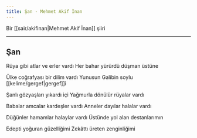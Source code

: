 ```yaml
---
title: Şan - Mehmet Akif İnan
---
```


Bir [[sair/akifinan|Mehmet Akif İnan]] şiiri

---

## Şan
Rüya gibi atlar ve erler vardı
Her bahar yürürdü düşman üstüne

Ülke coğrafyası bir dilim vardı
Yunusun Galibin soylu [[kelime/gergef|gergef]]i

Şanlı gözyaşları yıkardı içi
Yağmurla dönülür rüyalar vardı

Babalar amcalar kardeşler vardı
Anneler dayılar halalar vardı

Düğünler hamamlar halaylar vardı
Üstünde yol alan destanlarımın

Edepti yoğuran güzelliğimi
Zekâttı üreten zenginliğimi